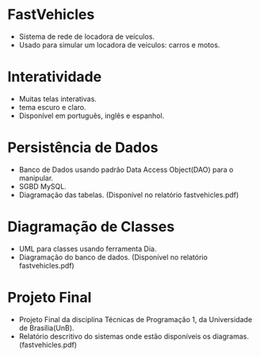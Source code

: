 # FastVehicles
* Sistema de rede de locadora de veículos.
* Usado para simular um locadora de veículos: carros e motos.
# Interatividade
* Muitas telas interativas.
* tema escuro e claro.
* Disponível em português, inglês e espanhol.
# Persistência de Dados
* Banco de Dados usando padrão Data Access Object(DAO) para o manipular.
* SGBD MySQL.
* Diagramação das tabelas. (Disponível no relatório fastvehicles.pdf)
# Diagramação de Classes
* UML para classes usando ferramenta Dia.
* Diagramação do banco de dados. (Disponível no relatório fastvehicles.pdf) 
# Projeto Final
* Projeto Final da disciplina Técnicas de Programação 1, da Universidade de Brasília(UnB).
* Relatório descritivo do sistemas onde estão disponíveis os diagramas. (fastvehicles.pdf)

